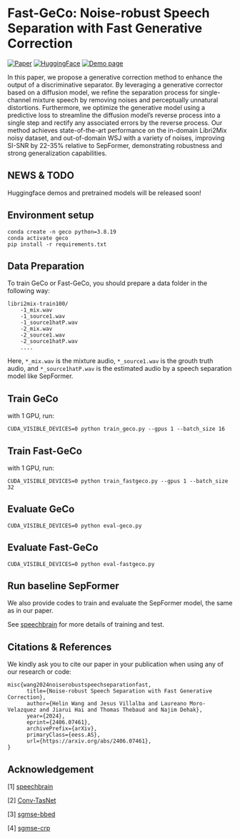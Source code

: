 # Fast-GeCo: Noise-robust Speech Separation with Fast Generative Correction
[![Paper](https://img.shields.io/badge/arXiv-2406.07461-brightgreen.svg?style=flat-square)](https://arxiv.org/pdf/2406.07461.pdf)  [![HuggingFace](https://img.shields.io/badge/%F0%9F%A4%97%20Hugging%20Face-Spaces-blue)](https://arxiv.org/pdf/2406.07461.pdf) [![Demo page](https://img.shields.io/badge/Audio_Samples-blue?logo=Github&style=flat-square)](https://fastgeco.github.io/Fast-GeCo/)

In this paper, we propose a generative correction method to enhance the output of a discriminative separator. By leveraging a generative corrector based on a diffusion model, we refine the separation process for single-channel mixture speech by removing noises and perceptually unnatural distortions. Furthermore, we optimize the generative model using a predictive loss to streamline the diffusion model’s reverse process into a single step and rectify any associated errors by the reverse process. Our method achieves state-of-the-art performance on the in-domain Libri2Mix noisy dataset, and out-of-domain WSJ with a variety of noises, improving SI-SNR by 22-35% relative to SepFormer, demonstrating robustness and strong generalization capabilities.

## NEWS & TODO
Huggingface demos and pretrained models will be released soon!

## Environment setup

```
conda create -n geco python=3.8.19
conda activate geco
pip install -r requirements.txt
```

## Data Preparation

To train GeCo or Fast-GeCo, you should prepare a data folder in the following way:

```
libri2mix-train100/
    -1_mix.wav
    -1_source1.wav
    -1_source1hatP.wav
    -2_mix.wav
    -2_source1.wav
    -2_source1hatP.wav
    ....
```

Here,  `*_mix.wav` is the mixture audio, `*_source1.wav` is the grouth truth audio, and `*_source1hatP.wav` is the estimated audio by a speech separation model like SepFormer.


## Train GeCo
with 1 GPU, run:

```
CUDA_VISIBLE_DEVICES=0 python train_geco.py --gpus 1 --batch_size 16
```

## Train Fast-GeCo
with 1 GPU, run:

```
CUDA_VISIBLE_DEVICES=0 python train_fastgeco.py --gpus 1 --batch_size 32
```

## Evaluate GeCo

```
CUDA_VISIBLE_DEVICES=0 python eval-geco.py
```


## Evaluate Fast-GeCo

```
CUDA_VISIBLE_DEVICES=0 python eval-fastgeco.py
```


## Run baseline SepFormer

We also provide codes to train and evaluate the SepFormer model, the same as in our paper.

See [speechbrain](https://github.com/speechbrain) for more details of training and test.

## Citations & References
We kindly ask you to cite our paper in your publication when using any of our research or code:

```
misc{wang2024noiserobustspeechseparationfast,
      title={Noise-robust Speech Separation with Fast Generative Correction}, 
      author={Helin Wang and Jesus Villalba and Laureano Moro-Velazquez and Jiarui Hai and Thomas Thebaud and Najim Dehak},
      year={2024},
      eprint={2406.07461},
      archivePrefix={arXiv},
      primaryClass={eess.AS},
      url={https://arxiv.org/abs/2406.07461}, 
}
```


## Acknowledgement

[1] [speechbrain](https://github.com/speechbrain)

[2] [Conv-TasNet](https://github.com/JusperLee/Conv-TasNet)

[3] [sgmse-bbed](https://github.com/sp-uhh/sgmse-bbed)

[4] [sgmse-crp](https://github.com/sp-uhh/sgmse_crp)